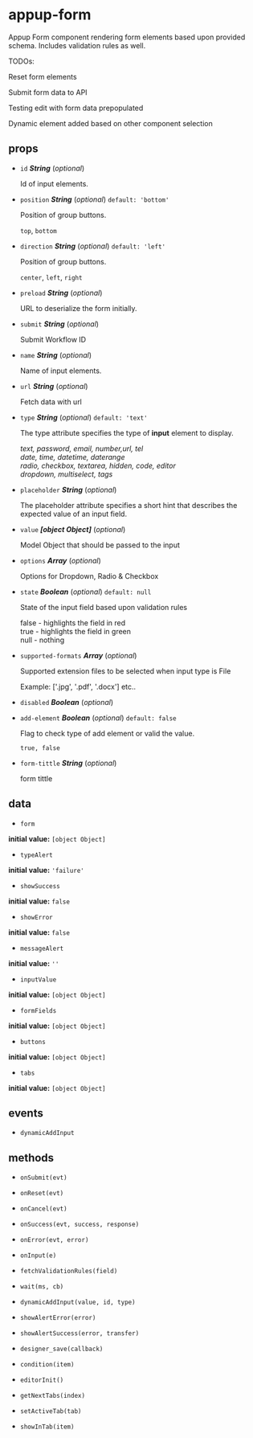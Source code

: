 # appup-form 

Appup Form component rendering form elements based upon provided schema. Includes validation rules as well.

TODOs:

Reset form elements

Submit form data to API

Testing edit with form data prepopulated

Dynamic element added based on other component selection 

## props 

- `id` ***String*** (*optional*) 

  Id of input elements. 

- `position` ***String*** (*optional*) `default: 'bottom'` 

  Position of group buttons.
  
  `top`, `bottom` 

- `direction` ***String*** (*optional*) `default: 'left'` 

  Position of group buttons.
  
  `center`, `left`, `right` 

- `preload` ***String*** (*optional*) 

  URL to deserialize the form initially. 

- `submit` ***String*** (*optional*) 

  Submit Workflow ID 

- `name` ***String*** (*optional*) 

  Name of input elements. 

- `url` ***String*** (*optional*) 

  Fetch data with url 

- `type` ***String*** (*optional*) `default: 'text'` 

  The type attribute specifies the type of <strong>input</strong> element to display.
  
  <var>text, password, email, number,url, tel</var>
  <br/><var>date, time, datetime, daterange</var>
  <br/><var>radio, checkbox, textarea, hidden, code, editor</var>
  <br/><var>dropdown, multiselect, tags</var> 

- `placeholder` ***String*** (*optional*) 

  The placeholder attribute specifies a short hint that describes the expected value of an input field. 

- `value` ***[object Object]*** (*optional*) 

  Model Object that should be passed to the input 

- `options` ***Array*** (*optional*) 

  Options for Dropdown, Radio & Checkbox 

- `state` ***Boolean*** (*optional*) `default: null` 

  State of the input field based upon validation rules
  
  false - highlights the field in red
  <br/>true - highlights the field in green
  <br/>null - nothing 

- `supported-formats` ***Array*** (*optional*) 

  Supported extension files to be selected when input type is File
  
  Example: ['.jpg', '.pdf', '.docx'] etc.. 

- `disabled` ***Boolean*** (*optional*) 

- `add-element` ***Boolean*** (*optional*) `default: false` 

  Flag to check type of add element or valid the value.
  
  `true, false` 

- `form-tittle` ***String*** (*optional*) 

  form tittle 

## data 

- `form` 

**initial value:** `[object Object]` 

- `typeAlert` 

**initial value:** `'failure'` 

- `showSuccess` 

**initial value:** `false` 

- `showError` 

**initial value:** `false` 

- `messageAlert` 

**initial value:** `''` 

- `inputValue` 

**initial value:** `[object Object]` 

- `formFields` 

**initial value:** `[object Object]` 

- `buttons` 

**initial value:** `[object Object]` 

- `tabs` 

**initial value:** `[object Object]` 

## events 

- `dynamicAddInput` 

## methods 

- `onSubmit(evt)` 

- `onReset(evt)` 

- `onCancel(evt)` 

- `onSuccess(evt, success, response)` 

- `onError(evt, error)` 

- `onInput(e)` 

- `fetchValidationRules(field)` 

- `wait(ms, cb)` 

- `dynamicAddInput(value, id, type)` 

- `showAlertError(error)` 

- `showAlertSuccess(error, transfer)` 

- `designer_save(callback)` 

- `condition(item)` 

- `editorInit()` 

- `getNextTabs(index)` 

- `setActiveTab(tab)` 

- `showInTab(item)` 

